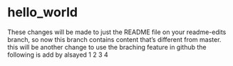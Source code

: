 # hello_world
These changes will be made to just the README file on your readme-edits branch, so now this branch contains content that’s different from master.
this will be another change to use the braching feature in github 
the following is add by alsayed
1
2
3
4
